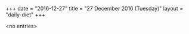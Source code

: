 +++
date = "2016-12-27"
title = "27 December 2016 (Tuesday)"
layout = "daily-diet"
+++

<p>&lt;no entries&gt;</p>
